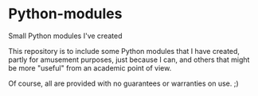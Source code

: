 # Python-modules
Small Python modules I've created

This repository is to include some Python modules that I have created, 
partly for amusement purposes, just because I can, and others that might be
more "useful" from an academic point of view.  

Of course, all are provided with no guarantees or warranties on use.  ;)  
